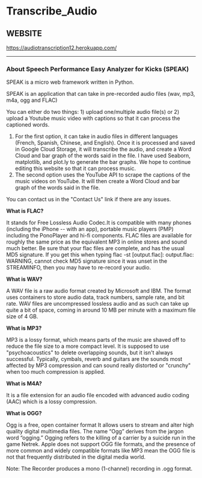 # Transcribe_Audio

## WEBSITE
https://audiotranscription12.herokuapp.com/
<hr>
<h3> About Speech Performance Easy Analyzer for Kicks (SPEAK) </h3>
    <p font-size: > SPEAK is a micro web framework written in Python.</p>
    <p> SPEAK is an application that can take in pre-recorded audio files (wav, mp3, m4a, ogg and FLAC)</p>
    <p> You can either do two things: 1) upload one/multiple audio file(s) or 2) upload a Youtube music video with captions so that it can process the captioned words. 
      <ol>
      <li>
      For the first option, it can take in audio files in different languages (French, Spanish, Chinese, and English). Once it is processed and saved in Google Cloud Storage, it will transcribe the audio, and create a Word Cloud and bar graph of the words said in the file. 
      I have used Seaborn, matplotlib, and plot.ly to generate the bar graphs. We hope to continue editing this website so that it can process music. </li>
      <li>
      The second option uses the YouTube API to scrape the captions of the music videos on YouTube. It will then create a Word Cloud and bar graph of the words said in the file. </li>
    </ol>
<p>You can contact us in the "Contact Us" link if there are any issues. </p>
    <b> What is FLAC?</b>
    <p> It stands for Free Lossless Audio Codec.It is compatible with many phones (including the iPhone -- with an app), portable music players (PMP) including the PonoPlayer and hi-fi components. 
      FLAC files are available for roughly the same price as the equivalent MP3 in online stores and sound much better. Be sure that your flac files are complete, and has the usual MD5 signature. 
      If you get this when typing flac -st [output.flac]: output.flac: WARNING, cannot check MD5 signature since it was unset in the STREAMINFO, 
      then you may have to re-record your audio. 
    </p>
    <b> What is WAV? </b>
    <p>A WAV file is a raw audio format created by Microsoft and IBM. The format uses containers to store audio data, track numbers, sample rate, and bit rate. WAV files are uncompressed lossless audio 
      and as such can take up quite a bit of space, coming in around 10 MB per minute with a maximum file size of 4 GB.</p>
    <b>What is MP3?</b> 
    <p> MP3 is a lossy format, which means parts of the music are shaved off to reduce the file size to a more compact level. It is supposed to use "psychoacoustics" to delete overlapping sounds, 
      but it isn't always successful. Typically, cymbals, reverb and guitars are the sounds most affected by MP3 compression and can sound really distorted or "crunchy" when too much compression is applied.</p>
    <b> What is M4A? </b>
    <p> It is a file extension for an audio file encoded with advanced audio coding (AAC) which is a lossy compression.</p>
    <b> What is OGG? </b>
    <p>Ogg is a free, open container format It allows users to stream and alter high quality digital multimedia files. The name “Ogg” derives from the jargon word “ogging.” Ogging refers to the killing of a carrier 
      by a suicide run in the game Netrek. Apple does not support OGG file formats, and the presence of more common and widely compatible formats like MP3 mean the OGG file is not that frequently distributed in the digital media world. </p>
  
 Note: The Recorder produces a mono (1-channel) recording in .ogg format. 
    </div>
